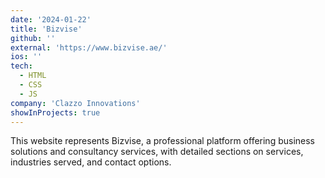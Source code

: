 ```yaml
---
date: '2024-01-22'
title: 'Bizvise'
github: ''
external: 'https://www.bizvise.ae/'
ios: ''
tech:
  - HTML
  - CSS
  - JS
company: 'Clazzo Innovations'
showInProjects: true
---
```


This website represents Bizvise, a professional platform offering business solutions and consultancy services, with detailed sections on services, industries served, and contact options.
